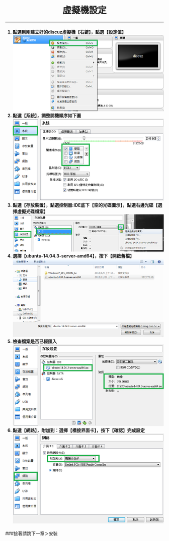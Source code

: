 # **<center>虛擬機設定**

---

<ol><h4>
  <li>點選剛剛建立好的discuz虛擬機【右鍵】，點選【設定值】
  <br><img src='../img/virtual/part2_1.png'>
  <li>點選【系統】，調整開機順序如下圖
  <br><img src='../img/virtual/part2_2.png'>
  <li>點選【存放裝置】，點選控制器:IDE底下【空的光碟圖示】，點選右邊光碟【選擇虛擬光碟檔案】
  <br><img src='../img/virtual/part2_3.png'>
  <li>選擇【ubuntu-14.04.3-server-amd64】，按下【開啟舊檔】
  <br><img src='../img/virtual/part2_4.png'>
  <li>檢查檔案是否已經匯入
  <br><img src='../img/virtual/part2_5.png'>
  <li>點選【網路】，附加到：選擇【橋接界面卡】，按下【確認】完成設定
  <br><img src='../img/virtual/part2_6.png'>
</h4></ol>

###接著請跳下一章＞安裝